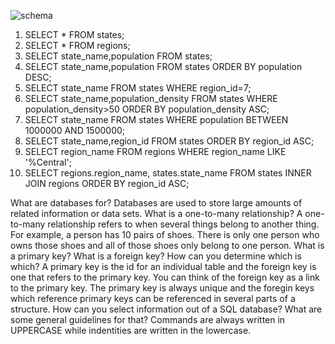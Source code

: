 ![schema](/screenshot.png)

1. SELECT * FROM states;
2. SELECT * FROM regions;
3. SELECT state_name,population FROM states;
4. SELECT state_name,population FROM states ORDER BY population DESC;
5. SELECT state_name FROM states WHERE region_id=7;
6. SELECT state_name,population_density FROM states WHERE population_density>50 ORDER BY population_density ASC;
7. SELECT state_name FROM states WHERE population BETWEEN 1000000 AND 1500000;
8. SELECT state_name,region_id FROM states ORDER BY region_id ASC;
9. SELECT region_name FROM regions WHERE region_name LIKE '%Central';
10. SELECT regions.region_name, states.state_name FROM states INNER JOIN regions ORDER BY region_id ASC;

What are databases for?
Databases are used to store large amounts of related information or data sets.
What is a one-to-many relationship? A one-to-many relationship refers to when several things belong to another thing. For example, a person has 10 pairs of shoes. There is only one person who owns those shoes and all of those shoes only belong to one person.
What is a primary key? What is a foreign key? How can you determine which is which? A primary key is the id for an individual table and the foreign key is one that refers to the primary key. You can think of the foreign key as a link to the primary key. The primary key is always unique and the foregin keys which reference primary keys can be referenced in several parts of a structure.
How can you select information out of a SQL database? What are some general guidelines for that? Commands are always written in UPPERCASE while indentities are written in the lowercase.